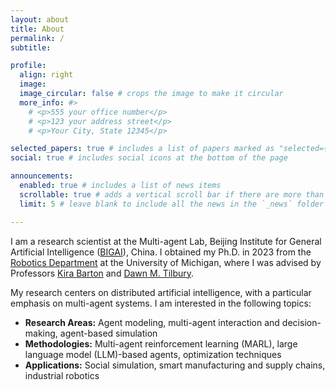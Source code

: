 ```yaml
---
layout: about
title: About
permalink: /
subtitle:

profile:
  align: right
  image: 
  image_circular: false # crops the image to make it circular
  more_info: #>
    # <p>555 your office number</p>
    # <p>123 your address street</p>
    # <p>Your City, State 12345</p>

selected_papers: true # includes a list of papers marked as "selected={true}"
social: true # includes social icons at the bottom of the page

announcements:
  enabled: true # includes a list of news items
  scrollable: true # adds a vertical scroll bar if there are more than 3 news items
  limit: 5 # leave blank to include all the news in the `_news` folder

---
```


<!-- Write your biography here. Tell the world about yourself. Link to your favorite [subreddit](http://reddit.com). You can put a picture in, too. The code is already in, just name your picture `prof_pic.jpg` and put it in the `img/` folder.

Put your address / P.O. box / other info right below your picture. You can also disable any of these elements by editing `profile` property of the YAML header of your `_pages/about.md`. Edit `_bibliography/papers.bib` and Jekyll will render your [publications page](/al-folio/publications/) automatically.

Link to your social media connections, too. This theme is set up to use [Font Awesome icons](https://fontawesome.com/) and [Academicons](https://jpswalsh.github.io/academicons/), like the ones below. Add your Facebook, Twitter, LinkedIn, Google Scholar, or just disable all of them. -->


I am a research scientist at the Multi-agent Lab, Beijing Institute for General Artificial Intelligence ([BIGAI](https://www.bigai.ai/)), China. I obtained my Ph.D. in 2023 from the [Robotics Department](https://robotics.umich.edu/) at the University of Michigan, where I was advised by Professors [Kira Barton](https://robotics.umich.edu/people/faculty/kira-barton/) and [Dawn M. Tilbury](https://robotics.umich.edu/people/faculty/dawn-tilbury/).

My research centers on distributed artificial intelligence, with a particular emphasis on multi-agent systems. I am interested in the following topics:

- **Research Areas:** Agent modeling, multi-agent interaction and decision-making, agent-based simulation
- **Methodologies:** Multi-agent reinforcement learning (MARL), large language model (LLM)-based agents, optimization techniques
- **Applications:** Social simulation, smart manufacturing and supply chains, industrial robotics

